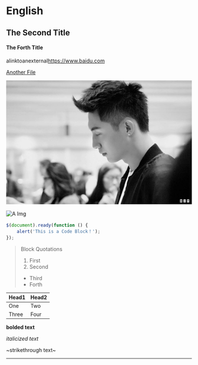 # English
## The Second Title
#### The Forth Title
alinktoanexternal<https://www.baidu.com>

[Another File](./REBACK.md)

![File Img](./image.jpg)

![A Img](https://www.vcg.com/creative/1274231988)

```javascript
$(document).ready(function () {
    alert('This is a Code Block！');
});
```
> Block Quotations
> 1. First
> 2. Second
> +  Third
> +  Forth

|  Head1   | Head2 |
|  ----  | ----  |
| One  | Two |
| Three  | Four |

**bolded text**

*italicized text*

~strikethrough text~

***
